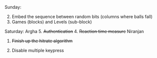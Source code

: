 Sunday:

2. Embed the sequence between random bits (columns where balls fall)
6. Games (blocks) and Levels (sub-block)

Saturday:
Argha
  5. ~~Authentication~~
  4. ~~Reaction time measure~~
Niranjan
  1. ~~Finish up the hitrate algorithm~~


7. Disable multiple keypress
